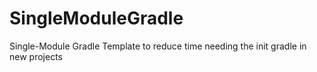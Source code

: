# SingleModuleGradle
Single-Module Gradle Template to reduce time needing the init gradle in new projects
